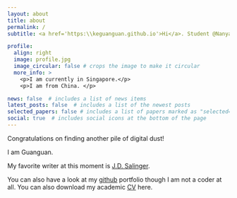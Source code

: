 ```yaml
---
layout: about
title: about
permalink: /
subtitle: <a href='https:\\keguanguan.github.io'>Hi</a>. Student @Nanyang Technological University

profile:
  align: right
  image: profile.jpg
  image_circular: false # crops the image to make it circular
  more_info: >
    <p>I am currently in Singapore.</p>
    <p>I am from China. </p>

news: false  # includes a list of news items
latest_posts: false  # includes a list of the newest posts
selected_papers: false # includes a list of papers marked as "selected={true}"
social: true  # includes social icons at the bottom of the page
---
```


Congratulations on finding another pile of digital dust! 

I am Guanguan.

My favorite writer at this moment is [J.D. Salinger](https://en.wikipedia.org/wiki/J._D._Salinger). 

You can also have a look at my [github](https://github.com/keguanguan) portfolio though I am not a coder at all.
You can also download my academic [CV](assests/pdf/Guanguan_Ke_CV.pdf) here. 
